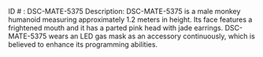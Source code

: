 ID # : DSC-MATE-5375
Description: DSC-MATE-5375 is a male monkey humanoid measuring approximately 1.2 meters in height. Its face features a frightened mouth and it has a parted pink head with jade earrings. DSC-MATE-5375 wears an LED gas mask as an accessory continuously, which is believed to enhance its programming abilities.